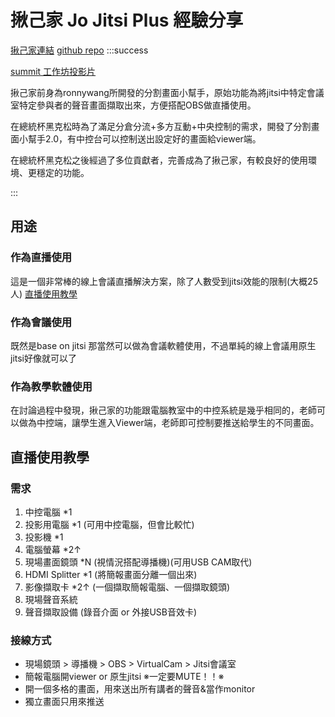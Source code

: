 # 揪己家 Jo Jitsi Plus 經驗分享

[揪己家連結](https://g0v.github.io/jitsi-screen/)
[github repo](https://github.com/g0v/jitsi-screen)
:::success

[summit 工作坊投影片](https://docs.google.com/presentation/d/1SW-8XtGHZrsHFXAj6NvzRsdKw4gb1ULVmFzqom3C1P0/edit#slide=id.p)

揪己家前身為ronnywang所開發的分割畫面小幫手，原始功能為將jitsi中特定會議室特定參與者的聲音畫面擷取出來，方便搭配OBS做直播使用。

在總統杯黑克松時為了滿足分倉分流+多方互動+中央控制的需求，開發了分割畫面小幫手2.0，有中控台可以控制送出設定好的畫面給viewer端。

在總統杯黑克松之後經過了多位貢獻者，完善成為了揪己家，有較良好的使用環境、更穩定的功能。

:::
## 用途
### 作為直播使用
這是一個非常棒的線上會議直播解決方案，除了人數受到jitsi效能的限制(大概25人)
[直播使用教學](https://g0v.hackmd.io/-AG6QARjQPOhkKAyjzPt2Q#%E7%9B%B4%E6%92%AD%E4%BD%BF%E7%94%A8%E6%95%99%E5%AD%B8)
### 作為會議使用
既然是base on jitsi 那當然可以做為會議軟體使用，不過單純的線上會議用原生jitsi好像就可以了
### 作為教學軟體使用
在討論過程中發現，揪己家的功能跟電腦教室中的中控系統是幾乎相同的，老師可以做為中控端，讓學生進入Viewer端，老師即可控制要推送給學生的不同畫面。

## 直播使用教學

### 需求
1. 中控電腦 *1
2. 投影用電腦 *1 (可用中控電腦，但會比較忙)
3. 投影機 *1
4. 電腦螢幕 *2↑
5. 現場畫面鏡頭 *N (視情況搭配導播機)(可用USB CAM取代)
6. HDMI Splitter *1 (將簡報畫面分離一個出來)
7. 影像擷取卡 *2↑ (一個擷取簡報電腦、一個擷取鏡頭)
8. 現場聲音系統
9. 聲音擷取設備 (錄音介面 or 外接USB音效卡)

### 接線方式
- 現場鏡頭 > 導播機 > OBS > VirtualCam > Jitsi會議室
- 簡報電腦開viewer or 原生jitsi
※一定要MUTE！！※
- 開一個多格的畫面，用來送出所有講者的聲音&當作monitor
- 獨立畫面只用來推送